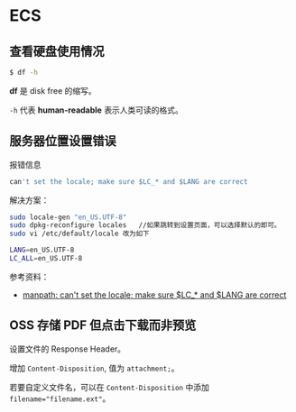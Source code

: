 # ECS

## 查看硬盘使用情况

```bash
$ df -h
```

**df** 是 disk free 的缩写。

`-h` 代表 **human-readable** 表示人类可读的格式。

## 服务器位置设置错误

报错信息

```bash
can't set the locale; make sure $LC_* and $LANG are correct
```

解决方案：

```bash
sudo locale-gen "en_US.UTF-8"
sudo dpkg-reconfigure locales   //如果跳转到设置页面，可以选择默认的即可。
sudo vi /etc/default/locale 改为如下

LANG=en_US.UTF-8
LC_ALL=en_US.UTF-8
```

参考资料：

-   [manpath: can't set the locale; make sure $LC\_\* and $LANG are correct](https://www.jianshu.com/p/7f8f41e7bca0)

## OSS 存储 PDF 但点击下载而非预览

设置文件的 Response Header。

增加 `Content-Disposition`, 值为 `attachment;`。

若要自定义文件名，可以在 `Content-Disposition` 中添加 `filename="filename.ext"`。
